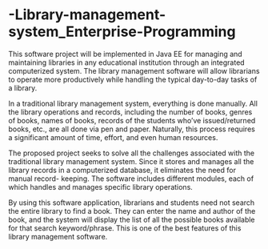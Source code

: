 # -Library-management-system_Enterprise-Programming
This software project will be implemented in Java EE for managing and maintaining libraries in any educational institution through an integrated computerized system. The library management software will allow librarians to operate  more productively while handling the typical day-to-day tasks of a library.

In a traditional library management system, everything is done manually. All the library operations and records, including the number of books, genres of books, names of books, records of the students who’ve issued/returned books, etc., are all done via pen and paper. Naturally, this process requires a significant amount of time, effort, and even human resources.

The proposed project seeks to solve all the challenges associated with the traditional library management system. Since it stores and manages all the library records in a computerized database,  it eliminates the need for manual record- keeping. The software includes different modules, each of which handles and manages specific library operations.

By using this software application, librarians and students need not search the entire library to find a book. They can enter the name and author of the book, and the system will display the list of all the possible books available for that search keyword/phrase. This is one of the best features of this library management software.
